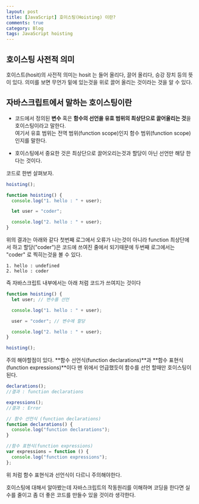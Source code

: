 ```yaml
---
layout: post
title: [JavaScript] 호이스팅(Hoisting) 이란?
comments: true
category: Blog
tags: JavaScript hoisting
---
```


## 호이스팅 사전적 의미

호이스트(hosit)의 사전적 의미는 hosit 는 들어 올리다, 끌어 올리다, 승강 장치 등의 뜻이 있다. 의미를 보면 무언가 밑에 있는것을 위로 끌어 올리는 것이라는 것을 알 수 있다.

## 자바스크립트에서 말하는 호이스팅이란

- 코드에서 정의된 **변수** 혹은 **함수의 선언을 유효 범위의 최상단으로 끌어올리는 것**을 호이스팅이라고 말한다.  
  여기서 유효 범위는 전역 범위(function scope)인지 함수 범위(function scope)인지를 말한다.

- 호이스팅에서 중요한 것은 최상단으로 끌어오리는것과 할당이 아닌 선언만 해당 한다는 것이다.

코드로 한번 살펴보자.

```javascript
hoisting();

function hoisting() {
  console.log("1. hello : " + user);

  let user = "coder";

  console.log("2. hello : " + user);
}
```

위의 결과는 아래와 같다 첫번째 로그에서 오류가 나는것이 아니라 function 최상단에서 하고 할당("coder")은 코드에 쓰여진 줄에서 되기때문에 두번째 로그에서는 "coder" 로 찍히는것을 볼 수 있다.

    1. hello : undefined
    2. hello : coder

즉 자바스크립트 내부에서는 아래 처럼 코드가 쓰여지는 것이다

```javascript
function hoisting() {
  let user; // 변수를 선언

  console.log("1. hello : " + user);

  user = "coder"; // 변수에 할당

  console.log("2. hello : " + user);
}

hoisting();
```

주의 해야할점이 있다. **함수 선언식(function declarations)**과 **함수 표현식(function expressions)**이다 맨 위에서 언급했듯이 함수를 선언 할때만 호이스팅이 된다.

```javascript
declarations();
//결과 : function declarations

expressions();
//결과 : Error

// 함수 선언식 (function declarations)
function declarations() {
  console.log("function declarations");
}

//함수 표현식(function expressions)
var expressions = function () {
  console.log("function expressions");
};
```

위 처럼 함수 표현식과 선언식이 다르니 주의해야한다.

호이스팅에 대해서 알아봤는데 자바스크립트의 작동원리를 이해하며 코딩을 한다면 실수를 줄이고 좀 더 좋은 코드를 만들수 있을 것이라 생각한다.

